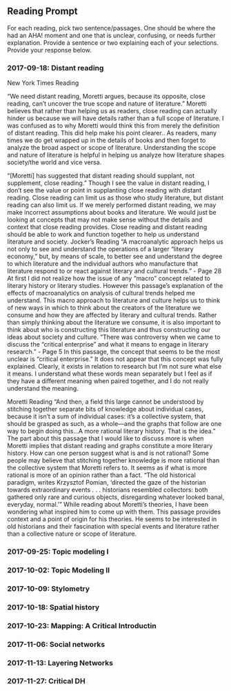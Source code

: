 ## Reading Prompt

For each reading, pick two sentence/passages. One should be where the had an AHA! moment and one that is unclear, confusing, or needs further explanation. Provide a sentence or two explaining each of your selections.  Provide your response below.

 

### 2017-09-18: Distant reading

New York Times Reading

“We need distant reading, Moretti argues, because its opposite, close reading, can’t uncover the true scope and nature of literature.”
Moretti believes that rather than helping us as readers, close reading can actually hinder us because we will have details rather than a full scope of literature. I was confused as to why Moretti would think this from merely the definition of distant reading. This did help make his point clearer.. As readers, many times we do get wrapped up in the details of books and then forget to analyze the broad aspect or scope of literature. Understanding the scope and nature of literature is helpful in helping us analyze how literature shapes society/the world and vice versa.

“[Moretti] has suggested that distant reading should supplant, not supplement, close reading.”
Though I see the value in distant reading, I don’t see the value or point in supplanting close reading with distant reading. Close reading can limit us as those who study literature, but distant reading can also limit us. If we merely performed distant reading, we may make incorrect assumptions about books and literature. We would just be looking at concepts that may not make sense without the details and context that close reading provides. Close reading and distant reading should be able to work and function together to help us understand literature and society.
Jocker’s Reading
“A macroanalytic approach helps us not only to see and understand the operations of a larger “literary economy,” but, by means of scale, to better see and understand the degree to which literature and the individual authors who manufacture that literature respond to or react against literary and cultural trends.” - Page 28
At first I did not realize how the issue of any “macro” concept related to literary history or literary studies. However this passage’s explanation of the effects of macroanalytics on analysis of cultural trends helped me understand. This macro approach to literature and culture helps us to think of new ways in which to think about the creators of the literature we consume and how they are affected by literary and cultural trends. Rather than simply thinking about the literature we consume, it is also important to think about who is constructing this literature and thus constructing our ideas about society and culture. 
“There was controversy when we came to discuss the “critical enterprise” and what it means to engage in literary research.” - Page 5
In this passage, the concept that seems to be the most unclear is “critical enterprise.” It does not appear that this concept was fully explained. Clearly, it exists in relation to research but I’m not sure what else it means. I understand what these words mean separately but I feel as if they have a different meaning when paired together, and I do not really understand the meaning. 

Moretti Reading
“And then, a field this large cannot be understood by stitching together separate bits of knowledge about individual cases, because it isn’t a sum of individual cases: it’s a collective system, that should be grasped as such, as a whole—and the graphs that follow are one way to begin doing this...A more rational literary history. That is the idea.” 
The part about this passage that I would like to discuss more is when Moretti implies that distant reading and graphs constitute a more literary history. How can one person suggest what is and is not rational? Some people may believe that stitching together knowledge is more rational than the collective system that Moretti refers to. It seems as if what is more rational is more of an opinion rather than a fact. 
“The old historical paradigm, writes Krzysztof Pomian, ‘directed the gaze of the historian towards extraordinary events . . . historians resembled collectors: both gathered only rare and curious objects, disregarding whatever looked banal, everyday, normal.’”
While reading about Moretti’s theories, I have been wondering what inspired him to come up with them. This passage provides context and a point of origin for his theories. He seems to be interested in old historians and their fascination with special events and literature rather than a collective nature or scope of literature. 


### 2017-09-25: Topic modeling I

### 2017-10-02: Topic Modeling II

### 2017-10-09: Stylometry

### 2017-10-18: Spatial history

### 2017-10-23: Mapping: A Critical Introductin

### 2017-11-06: Social networks

### 2017-11-13: Layering Networks

### 2017-11-27: Critical DH
